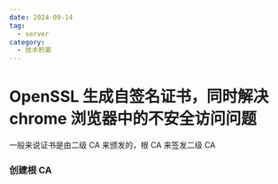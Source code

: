 ```yaml
---
date: 2024-09-14
tag:
  - server
category:
  - 技术积累
---
```


# OpenSSL 生成自签名证书，同时解决 chrome 浏览器中的不安全访问问题

一般来说证书是由二级 CA 来颁发的，根 CA 来签发二级 CA

### 创建根 CA
